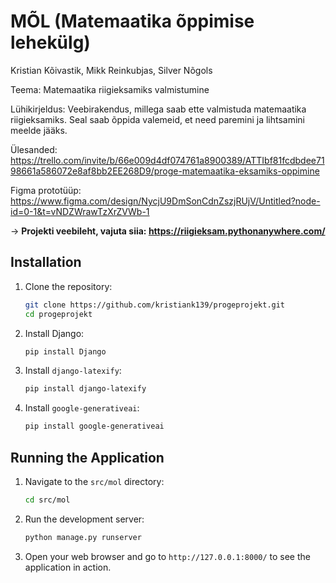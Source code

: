 # MÕL (Matemaatika õppimise lehekülg)

Kristian Kõivastik, Mikk Reinkubjas, Silver Nõgols

Teema: Matemaatika riigieksamiks valmistumine

Lühikirjeldus: Veebirakendus, millega saab ette valmistuda matemaatika riigieksamiks. Seal saab õppida valemeid, et need paremini ja lihtsamini meelde jääks.

Ülesanded: https://trello.com/invite/b/66e009d4df074761a8900389/ATTIbf81fcdbdee7198661a586072e8af8bb2EE268D9/proge-matemaatika-eksamiks-oppimine

Figma prototüüp: https://www.figma.com/design/NycjU9DmSonCdnZszjRUjV/Untitled?node-id=0-1&t=vNDZWrawTzXrZVWb-1

-> **Projekti veebileht, vajuta siia: https://riigieksam.pythonanywhere.com/**

## Installation

1. Clone the repository:
    ```sh
    git clone https://github.com/kristiank139/progeprojekt.git
    cd progeprojekt
    ```

2. Install Django:
    ```sh
    pip install Django
    ```

3. Install `django-latexify`:
    ```sh
    pip install django-latexify
    ```

4. Install `google-generativeai`:
    ```sh
    pip install google-generativeai
    ```

## Running the Application

1. Navigate to the `src/mol` directory:
    ```sh
    cd src/mol
    ```

2. Run the development server:
    ```sh
    python manage.py runserver
    ```

3. Open your web browser and go to `http://127.0.0.1:8000/` to see the application in action.
